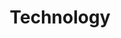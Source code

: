 ---
title: Technology
image: "cover.jpg"

# Badge style
style:
    background: "#4856c2"
    color: "#fff"
---